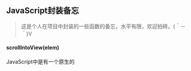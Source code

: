 ## JavaScript封装备忘

> 这是个人在项目中封装的一些函数的备忘，水平有限，欢迎拍砖。(＾－＾)V

#### scrollIntoView(elem)

JavaScript中是有一个原生的
